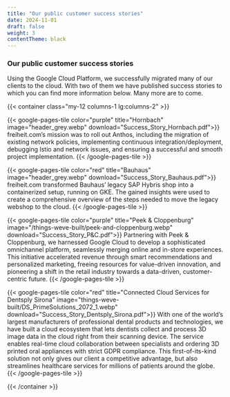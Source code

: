 ```yaml
---
title: "Our public customer success stories"
date: 2024-11-01
draft: false
weight: 3
contentTheme: black
---
```

### Our public customer success stories

Using the Google Cloud Platform, we successfully migrated many of our clients to the cloud. With two of them we have published success stories to which you can find more information below. Many more are to come.

{{< container class="my-12 columns-1 lg:columns-2" >}}

{{< google-pages-tile
color="purple"
title="Hornbach"
image="header_grey.webp"
download="Success_Story_Hornbach.pdf">}}
freiheit.com’s mission was to roll out Anthos, including the migration of existing network policies, implementing continuous integration/deployment, debugging Istio and network issues, and ensuring a successful and smooth project implementation.
{{< /google-pages-tile >}}

{{< google-pages-tile
color="red"
title="Bauhaus"
image="header_grey.webp"
download="Success_Story_Bauhaus.pdf">}}
freiheit.com transformed Bauhaus’ legacy SAP Hybris shop into a containerized setup, running on GKE. The gained insights were used to create a comprehensive overview of the steps needed to move the legacy webshop to the cloud.
{{< /google-pages-tile >}}

{{< google-pages-tile
color="purple"
title="Peek & Cloppenburg"
image="/things-weve-built/peek-and-cloppenburg.webp"
download="Success_Story_P&C.pdf">}}
Partnering with Peek & Cloppenburg, we harnessed Google Cloud to develop a sophisticated omnichannel platform, seamlessly merging online and in-store experiences. This initiative accelerated revenue through smart recommendations and personalized marketing, freeing resources for value-driven innovation, and pioneering a shift in the retail industry towards a data-driven, customer-centric future.
{{< /google-pages-tile >}}

{{< google-pages-tile
color="red"
title="Connected Cloud Services for Dentsply Sirona"
image="things-weve-built/DS_PrimeSolutions_2072_1.webp"
download="Success_Story_Dentsply_Sirona.pdf">}}
With one of the world’s largest manufacturers of professional dental products and technologies, we have built a cloud ecosystem that lets dentists collect and process 3D image data in the cloud right from their scanning device. The service enables real-time cloud collaboration between specialists and ordering 3D printed oral appliances with strict GDPR compliance. This first-of-its-kind solution not only gives our client a competitive advantage, but also streamlines healthcare services for millions of patients around the globe.
{{< /google-pages-tile >}}

{{< /container >}}
